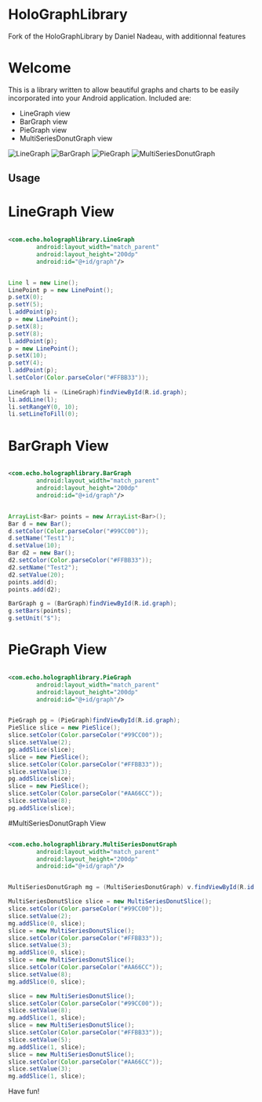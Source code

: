 HoloGraphLibrary
================

Fork of the HoloGraphLibrary by Daniel Nadeau, with additionnal features

# Welcome

This is a library written to allow beautiful graphs and charts to be easily incorporated into your Android application. Included are: 
* LineGraph view
* BarGraph view
* PieGraph view
* MultiSeriesDonutGraph view

![LineGraph](https://lh3.googleusercontent.com/-Pr5nzXngxZo/US0_RKH9DGI/AAAAAAAAS1s/an4cS3Nr4qY/s844/13+-+1)
![BarGraph](https://lh3.googleusercontent.com/-9vy9Bvclx24/US0_RIZpl7I/AAAAAAAAS2o/k3Tpb2sIoFw/s844/13+-+3)
![PieGraph](https://lh6.googleusercontent.com/-Ad0lLdyK1cA/US0_RBYcqKI/AAAAAAAAS20/lQ8zLo_VSiQ/s844/13+-+5)
![MultiSeriesDonutGraph](https://cloud.githubusercontent.com/assets/11535082/10306580/f81830b0-6c1f-11e5-9f47-2d52b38df2b0.png)

## Usage

# LineGraph View

```xml

<com.echo.holographlibrary.LineGraph
        android:layout_width="match_parent"
        android:layout_height="200dp"
        android:id="@+id/graph"/>
```

```java

Line l = new Line();
LinePoint p = new LinePoint();
p.setX(0);
p.setY(5);
l.addPoint(p);
p = new LinePoint();
p.setX(8);
p.setY(8);
l.addPoint(p);
p = new LinePoint();
p.setX(10);
p.setY(4);
l.addPoint(p);
l.setColor(Color.parseColor("#FFBB33"));
		
LineGraph li = (LineGraph)findViewById(R.id.graph);
li.addLine(l);
li.setRangeY(0, 10);
li.setLineToFill(0);
```

# BarGraph View

```xml

<com.echo.holographlibrary.BarGraph
        android:layout_width="match_parent"
        android:layout_height="200dp"
        android:id="@+id/graph"/>
```

```java

ArrayList<Bar> points = new ArrayList<Bar>();
Bar d = new Bar();
d.setColor(Color.parseColor("#99CC00"));
d.setName("Test1");
d.setValue(10);
Bar d2 = new Bar();
d2.setColor(Color.parseColor("#FFBB33"));
d2.setName("Test2");
d2.setValue(20);
points.add(d);
points.add(d2);

BarGraph g = (BarGraph)findViewById(R.id.graph);
g.setBars(points);
g.setUnit("$");
```

# PieGraph View

```xml

<com.echo.holographlibrary.PieGraph
        android:layout_width="match_parent"
        android:layout_height="200dp"
        android:id="@+id/graph"/>
```

```java

PieGraph pg = (PieGraph)findViewById(R.id.graph);
PieSlice slice = new PieSlice();
slice.setColor(Color.parseColor("#99CC00"));
slice.setValue(2);
pg.addSlice(slice);
slice = new PieSlice();
slice.setColor(Color.parseColor("#FFBB33"));
slice.setValue(3);
pg.addSlice(slice);
slice = new PieSlice();
slice.setColor(Color.parseColor("#AA66CC"));
slice.setValue(8);
pg.addSlice(slice);
```

#MultiSeriesDonutGraph View

```xml

<com.echo.holographlibrary.MultiSeriesDonutGraph
        android:layout_width="match_parent"
        android:layout_height="200dp"
        android:id="@+id/graph"/>
```

```java

MultiSeriesDonutGraph mg = (MultiSeriesDonutGraph) v.findViewById(R.id.multiseriesdonutgraph);

MultiSeriesDonutSlice slice = new MultiSeriesDonutSlice();
slice.setColor(Color.parseColor("#99CC00"));
slice.setValue(2);
mg.addSlice(0, slice);
slice = new MultiSeriesDonutSlice();
slice.setColor(Color.parseColor("#FFBB33"));
slice.setValue(3);
mg.addSlice(0, slice);
slice = new MultiSeriesDonutSlice();
slice.setColor(Color.parseColor("#AA66CC"));
slice.setValue(8);
mg.addSlice(0, slice);

slice = new MultiSeriesDonutSlice();
slice.setColor(Color.parseColor("#99CC00"));
slice.setValue(8);
mg.addSlice(1, slice);
slice = new MultiSeriesDonutSlice();
slice.setColor(Color.parseColor("#FFBB33"));
slice.setValue(5);
mg.addSlice(1, slice);
slice = new MultiSeriesDonutSlice();
slice.setColor(Color.parseColor("#AA66CC"));
slice.setValue(3);
mg.addSlice(1, slice);
```


Have fun!
